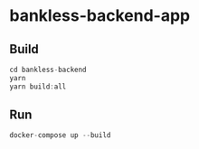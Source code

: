 # bankless-backend-app

## Build

```typescript
cd bankless-backend
yarn
yarn build:all
```

## Run

```typescript
docker-compose up --build
```
